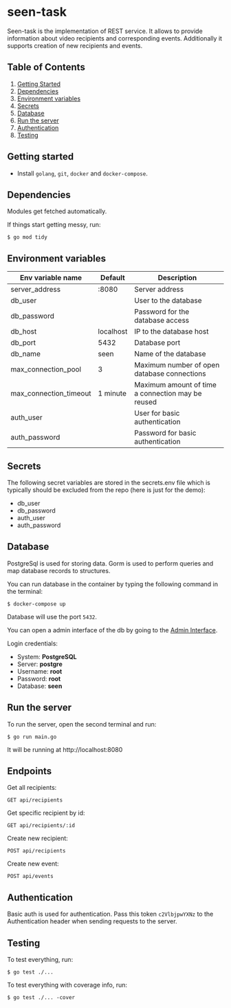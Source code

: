 # seen-task

Seen-task is the implementation of REST service. 
It allows to provide information about video recipients and corresponding events.
Additionally it supports creation of new recipients and events.

## Table of Contents
1. [Getting Started](#getting-started)
2. [Dependencies](#dependencies)
3. [Environment variables](#environment-variables)
4. [Secrets](#secrets)
5. [Database](#database)
6. [Run the server](#run-the-server)
7. [Authentication](#authentication)
8. [Testing](#testing)

## Getting started

- Install `golang`, `git`, `docker` and `docker-compose`.

## Dependencies

Modules get fetched automatically.

If things start getting messy, run:

```
$ go mod tidy
```
## Environment variables

| Env variable name          | Default                       | Description                                          |
|----------------------------|-------------------------------|------------------------------------------------------|
| server_address             | :8080                         | Server address                                       |
| db_user                    |                               | User to the database                                 |
| db_password                |                               | Password for the database access                     |
| db_host                    | localhost                     | IP to the database host                              |
| db_port                    | 5432                          | Database port                                        |
| db_name                    | seen                          | Name of the database                                 |
| max_connection_pool        | 3                             | Maximum number of open database connections          |
| max_connection_timeout     | 1 minute                      | Maximum amount of time a connection may be reused    |
| auth_user                  |                               | User for basic authentication                        |
| auth_password              |                               | Password for basic authentication                    |

## Secrets

The following secret variables are stored in the secrets.env file which is typically should be excluded from the repo (here is just for the demo):

- db_user
- db_password
- auth_user
- auth_password

## Database
PostgreSql is used for storing data.
Gorm is used to perform queries and map database records to structures.

You can run database in the container by typing the following command in the terminal:

```
$ docker-compose up
```

Database will use the port `5432`.

You can open a admin interface of the db by going to the [Admin Interface](http://localhost:9000).

Login credentials:

- System: **PostgreSQL**
- Server: **postgre**
- Username: **root**
- Password: **root**
- Database: **seen**

## Run the server

To run the server, open the second terminal and run:

```
$ go run main.go
```

It will be running at http://localhost:8080

## Endpoints

Get all recipients:

```
GET api/recipients
```

Get specific recipient by id:

```
GET api/recipients/:id
```

Create new recipient:

```
POST api/recipients
```

Create new event:
```
POST api/events
```

## Authentication

Basic auth is used for authentication.
Pass this token `c2VlbjpwYXNz` to the Authentication header when sending requests to the server.

## Testing

To test everything, run:

```
$ go test ./...
```

To test everything with coverage info, run:
```
$ go test ./... -cover
```